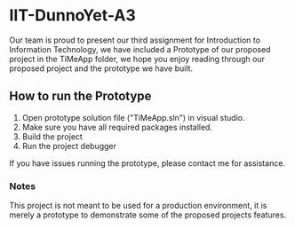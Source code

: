 # IIT-DunnoYet-A3

Our team is proud to present our third assignment for Introduction to Information Technology, we have included a Prototype of our proposed project in the TiMeApp folder, we hope you enjoy reading through our proposed project and the prototype we have built.

## How to run the Prototype

1. Open prototype solution file ("TiMeApp.sln") in visual studio.
2. Make sure you have all required packages installed.
3. Build the project
4. Run the project debugger

If you have issues running the prototype, please contact me for assistance. 

### Notes
This project is not meant to be used for a production environment, it is merely a prototype to demonstrate some of the proposed projects features. 
